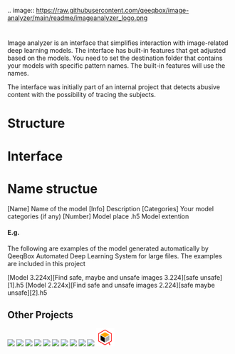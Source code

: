 .. image:: https://raw.githubusercontent.com/qeeqbox/image-analyzer/main/readme/imageanalyzer_logo.png

#
Image analyzer is an interface that simplifies interaction with image-related deep learning models. The interface has built-in features that get adjusted based on the models. You need to set the destination folder that contains your models with specific pattern names. The built-in features will use the names. 

The interface was initially part of an internal project that detects abusive content with the possibility of tracing the subjects.


# Structure

# Interface



# Name structue
[Name]			Name of the model
[Info]			Description
[Categories]	Your model categories (if any)
[Number]		Model place
.h5				Model extention

#### E.g.
The following are examples of the model generated automatically by QeeqBox Automated Deep Learning System for large files. The examples are included in this project

[Model 3.224x][Find safe, maybe and unsafe images 3.224][safe unsafe][1].h5
[Model 2.224x][Find safe and unsafe images 2.224][safe maybe unsafe][2].h5

## Other Projects
[![](https://github.com/qeeqbox/.github/blob/main/data/analyzer.png)](https://github.com/qeeqbox/analyzer) [![](https://github.com/qeeqbox/.github/blob/main/data/chameleon.png)](https://github.com/qeeqbox/chameleon) [![](https://github.com/qeeqbox/.github/blob/main/data/honeypots.png)](https://github.com/qeeqbox/honeypots) [![](https://github.com/qeeqbox/.github/blob/main/data/osint.png)](https://github.com/qeeqbox/osint) [![](https://github.com/qeeqbox/.github/blob/main/data/url-sandbox.png)](https://github.com/qeeqbox/url-sandbox) [![](https://github.com/qeeqbox/.github/blob/main/data/mitre-visualizer.png)](https://github.com/qeeqbox/mitre-visualizer) [![](https://github.com/qeeqbox/.github/blob/main/data/woodpecker.png)](https://github.com/qeeqbox/woodpecker) [![](https://github.com/qeeqbox/.github/blob/main/data/docker-images.png)](https://github.com/qeeqbox/docker-images) [![](https://github.com/qeeqbox/.github/blob/main/data/seahorse.png)](https://github.com/qeeqbox/seahorse) [![](https://github.com/qeeqbox/.github/blob/main/data/rhino.png)](https://github.com/qeeqbox/rhino) [![](https://github.com/qeeqbox/.github/blob/main/data/raven.png)](https://github.com/qeeqbox/raven)
